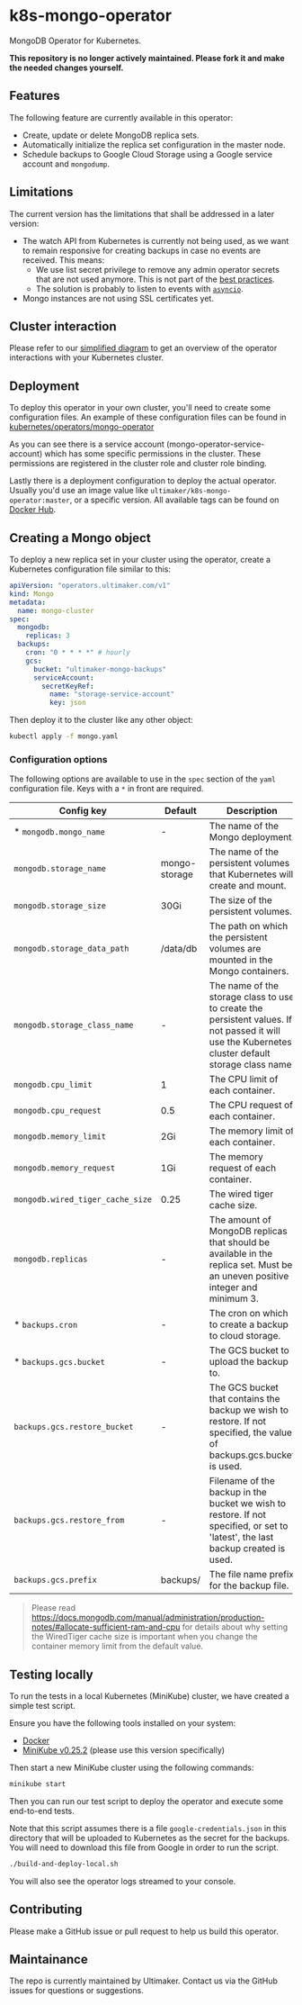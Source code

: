 # k8s-mongo-operator
MongoDB Operator for Kubernetes.

**This repository is no longer actively maintained. Please fork it and make the needed changes yourself.**

## Features
The following feature are currently available in this operator:

* Create, update or delete MongoDB replica sets.
* Automatically initialize the replica set configuration in the master node.
* Schedule backups to Google Cloud Storage using a Google service account and `mongodump`.

## Limitations
The current version has the limitations that shall be addressed in a later version:

- The watch API from Kubernetes is currently not being used, as we want to remain responsive for creating backups in case no events are received. This means:
  - We use list secret privilege to remove any admin operator secrets that are not used anymore. This is not part of the [best practices](https://kubernetes.io/docs/concepts/configuration/secret/#best-practices).
  - The solution is probably to listen to events with [`asyncio`](https://engineering.bitnami.com/articles/kubernetes-async-watches.html).
- Mongo instances are not using SSL certificates yet.

## Cluster interaction
Please refer to our [simplified diagram](./docs/architecture.png) to get an overview of the operator interactions with your Kubernetes cluster.

## Deployment
To deploy this operator in your own cluster, you'll need to create some configuration files.
An example of these configuration files can be found in [kubernetes/operators/mongo-operator](./kubernetes/operators/mongo-operator)

As you can see there is a service account (mongo-operator-service-account) which has some specific permissions in the cluster.
These permissions are registered in the cluster role and cluster role binding.

Lastly there is a deployment configuration to deploy the actual operator.
Usually you'd use an image value like `ultimaker/k8s-mongo-operator:master`, or a specific version.
All available tags can be found on [Docker Hub](https://hub.docker.com/r/ultimaker/k8s-mongo-operator/).

## Creating a Mongo object
To deploy a new replica set in your cluster using the operator, create a Kubernetes configuration file similar to this:

```yaml
apiVersion: "operators.ultimaker.com/v1"
kind: Mongo
metadata:
  name: mongo-cluster
spec:
  mongodb:
    replicas: 3
  backups:
    cron: "0 * * * *" # hourly
    gcs:
      bucket: "ultimaker-mongo-backups"
      serviceAccount:
        secretKeyRef:
          name: "storage-service-account"
          key: json
```

Then deploy it to the cluster like any other object:

```bash
kubectl apply -f mongo.yaml
```

### Configuration options
The following options are available to use in the `spec` section of the `yaml` configuration file. Keys with a `*` in front are required.

| Config key | Default | Description |
| --- | --- | --- |
| * `mongodb.mongo_name` | - | The name of the Mongo deployment. |
| `mongodb.storage_name` | mongo-storage | The name of the persistent volumes that Kubernetes will create and mount. |
| `mongodb.storage_size` | 30Gi | The size of the persistent volumes. |
| `mongodb.storage_data_path` | /data/db | The path on which the persistent volumes are mounted in the Mongo containers. |
| `mongodb.storage_class_name` | - | The name of the storage class to use to create the persistent values. If not passed it will use the Kubernetes cluster default storage class name. |
| `mongodb.cpu_limit` | 1 | The CPU limit of each container. |
| `mongodb.cpu_request` | 0.5 | The CPU request of each container. |
| `mongodb.memory_limit` | 2Gi | The memory limit of each container. |
| `mongodb.memory_request` | 1Gi | The memory request of each container. |
| `mongodb.wired_tiger_cache_size` | 0.25 | The wired tiger cache size. |
| `mongodb.replicas` | - | The amount of MongoDB replicas that should be available in the replica set. Must be an uneven positive integer and minimum 3. |
| * `backups.cron` | - | The cron on which to create a backup to cloud storage.
| * `backups.gcs.bucket` | - | The GCS bucket to upload the backup to. |
| `backups.gcs.restore_bucket` | - | The GCS bucket that contains the backup we wish to restore. If not specified, the value of backups.gcs.bucket is used. |
| `backups.gcs.restore_from` | - | Filename of the backup in the bucket we wish to restore. If not specified, or set to 'latest', the last backup created is used. |
| `backups.gcs.prefix` | backups/ | The file name prefix for the backup file. |

> Please read https://docs.mongodb.com/manual/administration/production-notes/#allocate-sufficient-ram-and-cpu for details about why setting the WiredTiger cache size is important when you change the container memory limit from the default value.

## Testing locally
To run the tests in a local Kubernetes (MiniKube) cluster, we have created a simple test script.

Ensure you have the following tools installed on your system:
- [Docker](https://store.docker.com/search?type=edition&offering=community)
- [MiniKube v0.25.2](https://github.com/kubernetes/minikube/releases/tag/v0.25.2) (please use this version specifically)

Then start a new MiniKube cluster using the following commands:

```bash
minikube start
```

Then you can run our test script to deploy the operator and execute some end-to-end tests.

Note that this script assumes there is a file `google-credentials.json` in this directory that will be uploaded to Kubernetes as the secret for the backups.
You will need to download this file from Google in order to run the script.

```bash
./build-and-deploy-local.sh
```

You will also see the operator logs streamed to your console.

## Contributing
Please make a GitHub issue or pull request to help us build this operator.

## Maintainance
The repo is currently maintained by Ultimaker. Contact us via the GitHub issues for questions or suggestions.
